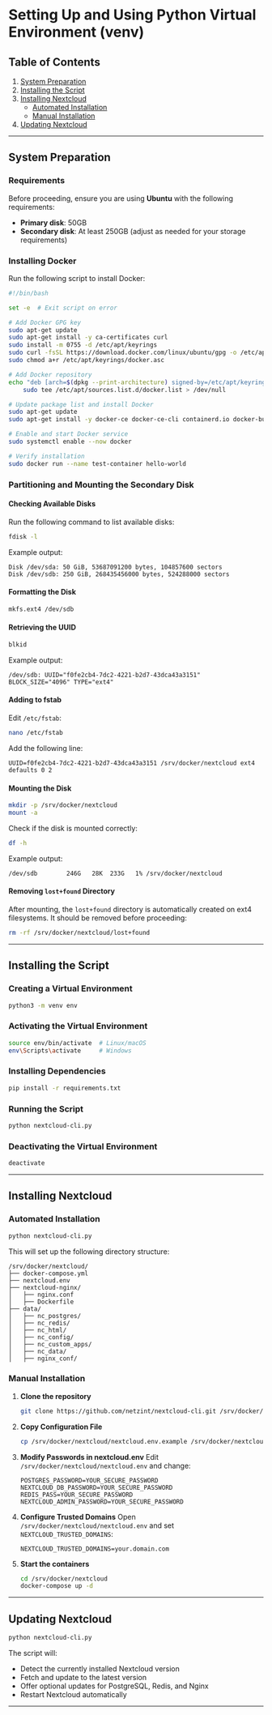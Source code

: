# Setting Up and Using Python Virtual Environment (venv)

## Table of Contents
1. [System Preparation](#system-preparation)
2. [Installing the Script](#installing-the-script)
3. [Installing Nextcloud](#installing-nextcloud)
   - [Automated Installation](#automated-installation)
   - [Manual Installation](#manual-installation)
4. [Updating Nextcloud](#updating-nextcloud)

---

## System Preparation

### Requirements
Before proceeding, ensure you are using **Ubuntu** with the following requirements:

- **Primary disk**: 50GB
- **Secondary disk**: At least 250GB (adjust as needed for your storage requirements)

### Installing Docker
Run the following script to install Docker:

```bash
#!/bin/bash

set -e  # Exit script on error

# Add Docker GPG key
sudo apt-get update
sudo apt-get install -y ca-certificates curl
sudo install -m 0755 -d /etc/apt/keyrings
sudo curl -fsSL https://download.docker.com/linux/ubuntu/gpg -o /etc/apt/keyrings/docker.asc
sudo chmod a+r /etc/apt/keyrings/docker.asc

# Add Docker repository
echo "deb [arch=$(dpkg --print-architecture) signed-by=/etc/apt/keyrings/docker.asc] https://download.docker.com/linux/ubuntu $(. /etc/os-release && echo "${UBUNTU_CODENAME:-$VERSION_CODENAME}") stable" | \
    sudo tee /etc/apt/sources.list.d/docker.list > /dev/null

# Update package list and install Docker
sudo apt-get update
sudo apt-get install -y docker-ce docker-ce-cli containerd.io docker-buildx-plugin docker-compose-plugin

# Enable and start Docker service
sudo systemctl enable --now docker

# Verify installation
sudo docker run --name test-container hello-world
```

### Partitioning and Mounting the Secondary Disk

#### Checking Available Disks
Run the following command to list available disks:
```bash
fdisk -l
```
Example output:
```plaintext
Disk /dev/sda: 50 GiB, 53687091200 bytes, 104857600 sectors
Disk /dev/sdb: 250 GiB, 268435456000 bytes, 524288000 sectors
```
#### Formatting the Disk
```bash
mkfs.ext4 /dev/sdb
```
#### Retrieving the UUID
```bash
blkid
```
Example output:
```plaintext
/dev/sdb: UUID="f0fe2cb4-7dc2-4221-b2d7-43dca43a3151" BLOCK_SIZE="4096" TYPE="ext4"
```
#### Adding to fstab
Edit `/etc/fstab`:
```bash
nano /etc/fstab
```
Add the following line:
```plaintext
UUID=f0fe2cb4-7dc2-4221-b2d7-43dca43a3151 /srv/docker/nextcloud ext4 defaults 0 2
```
#### Mounting the Disk
```bash
mkdir -p /srv/docker/nextcloud
mount -a
```
Check if the disk is mounted correctly:
```bash
df -h
```
Example output:
```plaintext
/dev/sdb        246G   28K  233G   1% /srv/docker/nextcloud
```
#### Removing `lost+found` Directory
After mounting, the `lost+found` directory is automatically created on ext4 filesystems. It should be removed before proceeding:
```bash
rm -rf /srv/docker/nextcloud/lost+found
```

---

## Installing the Script

### Creating a Virtual Environment
```bash
python3 -m venv env
```

### Activating the Virtual Environment
```bash
source env/bin/activate  # Linux/macOS
env\Scripts\activate     # Windows
```

### Installing Dependencies
```bash
pip install -r requirements.txt
```

### Running the Script
```bash
python nextcloud-cli.py
```

### Deactivating the Virtual Environment
```bash
deactivate
```

---

## Installing Nextcloud

### Automated Installation
```bash
python nextcloud-cli.py
```
This will set up the following directory structure:
```plaintext
/srv/docker/nextcloud/
├── docker-compose.yml
├── nextcloud.env
├── nextcloud-nginx/
│   ├── nginx.conf
│   ├── Dockerfile
├── data/
│   ├── nc_postgres/
│   ├── nc_redis/
│   ├── nc_html/
│   ├── nc_config/
│   ├── nc_custom_apps/
│   ├── nc_data/
│   ├── nginx_conf/
```

### Manual Installation
1. **Clone the repository**
   ```bash
   git clone https://github.com/netzint/nextcloud-cli.git /srv/docker/nextcloud
   ```
2. **Copy Configuration File**
   ```bash
   cp /srv/docker/nextcloud/nextcloud.env.example /srv/docker/nextcloud/nextcloud.env
   ```
3. **Modify Passwords in nextcloud.env**
   Edit `/srv/docker/nextcloud/nextcloud.env` and change:
   ```plaintext
   POSTGRES_PASSWORD=YOUR_SECURE_PASSWORD
   NEXTCLOUD_DB_PASSWORD=YOUR_SECURE_PASSWORD
   REDIS_PASS=YOUR_SECURE_PASSWORD
   NEXTCLOUD_ADMIN_PASSWORD=YOUR_SECURE_PASSWORD
   ```
4. **Configure Trusted Domains**
   Open `/srv/docker/nextcloud/nextcloud.env` and set `NEXTCLOUD_TRUSTED_DOMAINS`:
   ```plaintext
   NEXTCLOUD_TRUSTED_DOMAINS=your.domain.com
   ```
5. **Start the containers**
   ```bash
   cd /srv/docker/nextcloud
   docker-compose up -d
   ```

---

## Updating Nextcloud

```bash
python nextcloud-cli.py
```
The script will:
- Detect the currently installed Nextcloud version
- Fetch and update to the latest version
- Offer optional updates for PostgreSQL, Redis, and Nginx
- Restart Nextcloud automatically

---